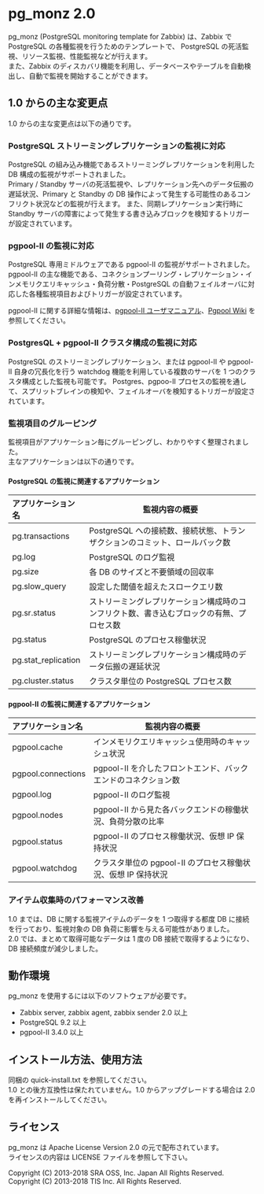 pg_monz 2.0
============================
pg_monz (PostgreSQL monitoring template for Zabbix) は、Zabbix で PostgreSQL の各種監視を行うためのテンプレートで、
PostgreSQL の死活監視、リソース監視、性能監視などが行えます。  
また、Zabbix のディスカバリ機能を利用し、データベースやテーブルを自動検出し、自動で監視を開始することができます。


1.0 からの主な変更点
--------------------
1.0 からの主な変更点は以下の通りです。


### PostgreSQL ストリーミングレプリケーションの監視に対応
PostgreSQL の組み込み機能であるストリーミングレプリケーションを利用した DB 構成の監視がサポートされました。  
Primary / Standby サーバの死活監視や、レプリケーション先へのデータ伝搬の遅延状況、Primary と Standby の DB 操作によって発生する可能性のあるコンフリクト状況などの監視が行えます。
また、同期レプリケーション実行時に Standby サーバの障害によって発生する書き込みブロックを検知するトリガーが設定されています。


### pgpool-II の監視に対応
PostgreSQL 専用ミドルウェアである pgpool-II の監視がサポートされました。  
pgpool-II の主な機能である、コネクションプーリング・レプリケーション・インメモリクエリキャッシュ・負荷分散・PostgreSQL の自動フェイルオーバに対応した各種監視項目およびトリガーが設定されています。

pgpool-II に関する詳細な情報は、[pgpool-II ユーザマニュアル](http://www.pgpool.net/mediawiki/jp/index.php/%E3%83%A1%E3%82%A4%E3%83%B3%E3%83%9A%E3%83%BC%E3%82%B8)、[Pgpool Wiki](http://www.pgpool.net/mediawiki/jp/index.php/%E3%83%A1%E3%82%A4%E3%83%B3%E3%83%9A%E3%83%BC%E3%82%B8) を参照してください。


### PostgresQL + pgpool-II クラスタ構成の監視に対応
PostgreSQL のストリーミングレプリケーション、または pgpool-II や pgpool-II 自身の冗長化を行う watchdog 機能を利用している複数のサーバを 1 つのクラスタ構成とした監視も可能です。
Postgres、pgpoo-II プロセスの監視を通して、スプリットブレインの検知や、フェイルオーバを検知するトリガーが設定されています。


### 監視項目のグルーピング
監視項目がアプリケーション毎にグルーピングし、わかりやすく整理されました。  
主なアプリケーションは以下の通りです。


#### PostgreSQL の監視に関連するアプリケーション
|アプリケーション名 |監視内容の概要                                                                          |
|:------------------|----------------------------------------------------------------------------------------|
|pg.transactions    |PostgreSQL への接続数、接続状態、トランザクションのコミット、ロールバック数             |
|pg.log             |PostgreSQL のログ監視                                                                   |
|pg.size            |各 DB のサイズと不要領域の回収率                                                        |
|pg.slow_query      |設定した閾値を超えたスロークエリ数                                                      |
|pg.sr.status       |ストリーミングレプリケーション構成時のコンフリクト数、書き込むブロックの有無、プロセス数|
|pg.status          |PostgreSQL のプロセス稼働状況                                                           |
|pg.stat_replication|ストリーミングレプリケーション構成時のデータ伝搬の遅延状況                              |
|pg.cluster.status  |クラスタ単位の PostgreSQL プロセス数                                                    |


#### pgpool-II の監視に関連するアプリケーション
|アプリケーション名 |監視内容の概要                                                                          |
|:------------------|----------------------------------------------------------------------------------------|
|pgpool.cache       |インメモリクエリキャッシュ使用時のキャッシュ状況                                        |
|pgpool.connections |pgpool-II を介したフロントエンド、バックエンドのコネクション数                          |
|pgpool.log         |pgpool-II のログ監視                                                                    |
|pgpool.nodes       |pgpool-II から見た各バックエンドの稼働状況、負荷分散の比率                              |
|pgpool.status      |pgpool-II のプロセス稼働状況、仮想 IP 保持状況                                          |
|pgpool.watchdog    |クラスタ単位の pgpool-II のプロセス稼働状況、仮想 IP 保持状況                           |


### アイテム収集時のパフォーマンス改善
1.0 までは、DB に関する監視アイテムのデータを 1 つ取得する都度 DB に接続を行っており、監視対象の DB 負荷に影響を与える可能性がありました。  
2.0 では、まとめて取得可能なデータは 1 度の DB 接続で取得するようになり、DB 接続頻度が減少しました。


動作環境
--------
pg_monz を使用するには以下のソフトウェアが必要です。

* Zabbix server, zabbix agent, zabbix sender 2.0 以上
* PostgreSQL 9.2 以上
* pgpool-II 3.4.0 以上


インストール方法、使用方法
--------------------------
同梱の quick-install.txt を参照してください。  
1.0 との後方互換性は保たれていません。1.0 からアップグレードする場合は 2.0 を再インストールしてください。


ライセンス
----------
pg_monz は Apache License Version 2.0 の元で配布されています。  
ライセンスの内容は LICENSE ファイルを参照して下さい。

Copyright (C) 2013-2018 SRA OSS, Inc. Japan All Rights Reserved.  
Copyright (C) 2013-2018 TIS Inc. All Rights Reserved.

